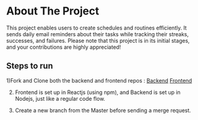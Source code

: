 # About The Project

This project enables users to create schedules and routines efficiently. It sends daily email reminders about their tasks while tracking their streaks, successes, and failures.
Please note that this project is in its initial stages, and your contributions are highly appreciated!

## Steps to run 

1)Fork and Clone both the backend and frontend repos :
<a href="https://github.com/akshat1404/BACKENDSCHEDULING">Backend<a>
<a href="https://github.com/akshat1404/FRONTENDSCHEDULING">Frontend<a>

2) Frontend is set up in Reactjs (using npm), and Backend is set up in Nodejs, just like a regular code flow.

3) Create a new branch from the Master before sending a merge request.